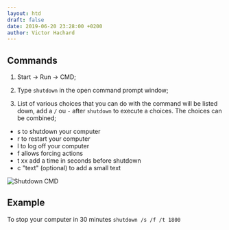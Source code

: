 ```yaml
---
layout: htd
draft: false
date: 2019-06-20 23:28:00 +0200
author: Victor Hachard
---
```


## Commands

1. Start -> Run -> CMD;

2. Type `shutdown` in the open command prompt window;

3. List of various choices that you can do with the command will be listed down, add a `/` ou `-` after `shutdown` to execute a choices. The choices can be combined;

  - s to shutdown your computer
  - r to restart your computer
  - l to log off your computer
  - f allows forcing actions
  - t xx add a time in seconds before shutdown
  - c "text" (optional) to add a small text

  ![Shutdown CMD]({{site.baseurl}}/res/shutdown-power-off-w10/shutdown-cmd.png)

## Example

To stop your computer in 30 minutes `shutdown /s /f /t 1800`

